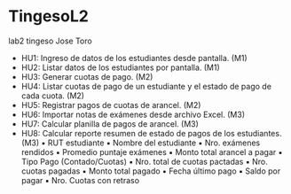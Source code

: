 # TingesoL2
lab2 tingeso Jose Toro 

- HU1: Ingreso de datos de los estudiantes desde pantalla. (M1)
- HU2: Listar datos de los estudiantes por pantalla. (M1)
- HU3: Generar cuotas de pago. (M2)
- HU4: Listar cuotas de pago de un estudiante y el estado de pago de cada cuota. (M2)
- HU5: Registrar pagos de cuotas de arancel. (M2)
- HU6: Importar notas de exámenes desde archivo Excel. (M3)
- HU7: Calcular planilla de pagos de arancel. (M3)
- HU8: Calcular reporte resumen de estado de pagos de los estudiantes. (M3)
    ▪ RUT estudiante
    ▪ Nombre del estudiante
    ▪ Nro. exámenes rendidos
    ▪ Promedio puntaje exámenes
    ▪ Monto total arancel a pagar
    ▪ Tipo Pago (Contado/Cuotas)
    ▪ Nro. total de cuotas pactadas
    ▪ Nro. cuotas pagadas
    ▪ Monto total pagado
    ▪ Fecha último pago
    ▪ Saldo por pagar
    ▪ Nro. Cuotas con retraso